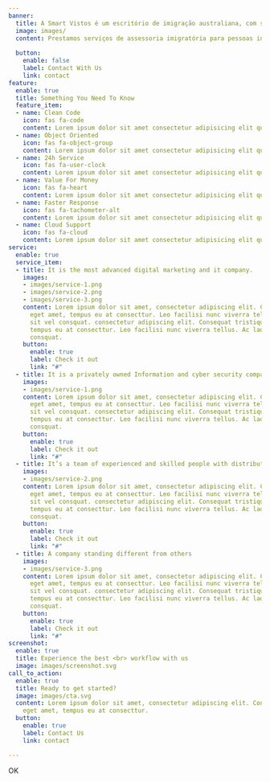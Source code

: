 ```yaml
---
banner:
  title: A Smart Vistos é um escritório de imigração australiana, com sede em Campinas - Brasil. <br> 
  image: images/
  content: Prestamos serviços de assessoria imigratória para pessoas interessadas em viver e trabalhar na Austrália. <br> 
    
  button:
    enable: false
    label: Contact With Us
    link: contact
feature:
  enable: true
  title: Something You Need To Know
  feature_item:
  - name: Clean Code
    icon: fas fa-code
    content: Lorem ipsum dolor sit amet consectetur adipisicing elit quam nihil
  - name: Object Oriented
    icon: fas fa-object-group
    content: Lorem ipsum dolor sit amet consectetur adipisicing elit quam nihil
  - name: 24h Service
    icon: fas fa-user-clock
    content: Lorem ipsum dolor sit amet consectetur adipisicing elit quam nihil
  - name: Value For Money
    icon: fas fa-heart
    content: Lorem ipsum dolor sit amet consectetur adipisicing elit quam nihil
  - name: Faster Response
    icon: fas fa-tachometer-alt
    content: Lorem ipsum dolor sit amet consectetur adipisicing elit quam nihil
  - name: Cloud Support
    icon: fas fa-cloud
    content: Lorem ipsum dolor sit amet consectetur adipisicing elit quam nihil
service:
  enable: true
  service_item:
  - title: It is the most advanced digital marketing and it company.
    images:
    - images/service-1.png
    - images/service-2.png
    - images/service-3.png
    content: Lorem ipsum dolor sit amet, consectetur adipiscing elit. Consequat tristique
      eget amet, tempus eu at consecttur. Leo facilisi nunc viverra tellus. Ac laoreet
      sit vel consquat. consectetur adipiscing elit. Consequat tristique eget amet,
      tempus eu at consecttur. Leo facilisi nunc viverra tellus. Ac laoreet sit vel
      consquat.
    button:
      enable: true
      label: Check it out
      link: "#"
  - title: It is a privately owned Information and cyber security company
    images:
    - images/service-1.png
    content: Lorem ipsum dolor sit amet, consectetur adipiscing elit. Consequat tristique
      eget amet, tempus eu at consecttur. Leo facilisi nunc viverra tellus. Ac laoreet
      sit vel consquat. consectetur adipiscing elit. Consequat tristique eget amet,
      tempus eu at consecttur. Leo facilisi nunc viverra tellus. Ac laoreet sit vel
      consquat.
    button:
      enable: true
      label: Check it out
      link: "#"
  - title: It’s a team of experienced and skilled people with distributions
    images:
    - images/service-2.png
    content: Lorem ipsum dolor sit amet, consectetur adipiscing elit. Consequat tristique
      eget amet, tempus eu at consecttur. Leo facilisi nunc viverra tellus. Ac laoreet
      sit vel consquat. consectetur adipiscing elit. Consequat tristique eget amet,
      tempus eu at consecttur. Leo facilisi nunc viverra tellus. Ac laoreet sit vel
      consquat.
    button:
      enable: true
      label: Check it out
      link: "#"
  - title: A company standing different from others
    images:
    - images/service-3.png
    content: Lorem ipsum dolor sit amet, consectetur adipiscing elit. Consequat tristique
      eget amet, tempus eu at consecttur. Leo facilisi nunc viverra tellus. Ac laoreet
      sit vel consquat. consectetur adipiscing elit. Consequat tristique eget amet,
      tempus eu at consecttur. Leo facilisi nunc viverra tellus. Ac laoreet sit vel
      consquat.
    button:
      enable: true
      label: Check it out
      link: "#"
screenshot:
  enable: true
  title: Experience the best <br> workflow with us
  image: images/screenshot.svg
call_to_action:
  enable: true
  title: Ready to get started?
  image: images/cta.svg
  content: Lorem ipsum dolor sit amet, consectetur adipiscing elit. Consequat tristique
    eget amet, tempus eu at consecttur.
  button:
    enable: true
    label: Contact Us
    link: contact

---
```

OK
